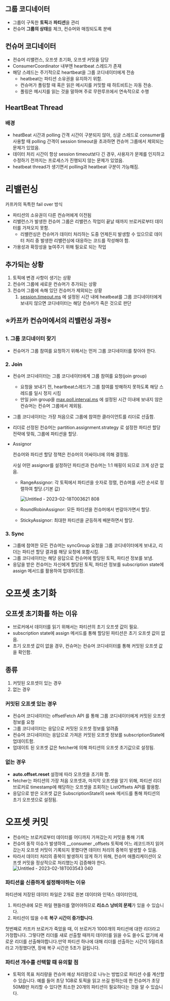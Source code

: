 ## 그룹 코디네이터

- 그룹이 구독한 **토픽**과 **파티션**을 관리
- 컨슈머 **그룹의 상태**를 체크, 컨슈머와 매칭되도록 분배

## 컨슈머 코디네이터

- 컨슈머 리밸런스, 오프셋 초기화, 오프셋 커밋을 담당
- ConsumerCoordinator 내부엔 heartbeat 스레드가 존재
- 해당 스레드는 주기적으로 heartbeat을 그룹 코디네이터에게 전송
    - heatbeat는 파티션 소유권을 유지하기 위함.
    - 컨슈머가 폴링할 때 혹은 읽은 메시지를 커밋할 때 하트비트는 자동 전송.
    - 폴링은 메시지를 읽는 것을 말하며 주로 무한루프에서 연속적으로 수행

## HeartBeat Thread

### 배경

- heatBeat 시간과 polling 간격 시간이 구분되지 않아, 싱글 스레드로 consumer를 사용할 때 polling 간격이 session timeout을 초과하면 컨슈머 그룹에서 제외되는 문제가 있었음.
- 데이터 처리 시간이 항상 session timeout보다 긴 경우, 사용자가 문제를 인지하고 수정하기 전까지는 프로세스가 진행되지 않는 문제가 있었음.
- heatbeat thread가 생기면서 polling과 heatbeat 구분이 가능해짐.

# 리밸런싱

카프카의 독특한 fail over 방식

- 파티션의 소유권이 다른 컨슈머에게 이전됨
- 리밸런스가 발생한 컨슈머 그룹은 리밸런스 작업이 끝날 때까지 브로커로부터 데이터를 가져오지 못함.
    - 리밸런싱은 컨슈머가 데이터 처리하는 도중 언제든지 발생할 수 있으므로 데이터 처리 중 발생한 리밸런싱에 대응하는 코드를 작성해야 함.
- 가용성과 확장성을 높여주기 위해 필요로 되는 작업

## 추가되는 상황

1. 토픽에 변경 사항이 생기는 상황
2. 컨슈머 그룹에 새로운 컨슈머가 추가되는 상황
3. 컨슈머 그룹에 속해 있던 컨슈머가 제외되는 상황
    1. [session.timeout.ms](http://session.timeout.ms) 에 설정된 시간 내에 heatbeat를 그룹 코디네이터에게 보내지 않으면 코디네이터는 해당 컨슈머가 죽은 것으로 판단 

## ⭐카프카 컨슈머에서의 리밸런싱 과정⭐

### 1. 그룹 코디네이터 찾기

- 컨슈머가 그룹 참여를 요청하기 위해서는 먼저 그룹 코디네이터를 찾아야 한다.

### 2. Join

- 컨슈머 코디네이터는 그룹 코디네이터에게 그룹 참여를 요청(join group)
    - 요청을 보내기 전, heartbeat스레드가 그룹 참여를 방해하지 못하도록 해당 스레드를 일시 정지 시킴
    - 만일 join group을 [max.poll.interval.ms](http://max.poll.interval.ms) 에 설정된 시간 이내에 보내지 않은 컨슈머는 컨슈머 그룹에서 제외됨.
- 그룹 코디네이터는 가장 처음으로 그룹에 참여한 클라이언트를 리더로 선출함.
- 리더로 선정된 컨슈머는 partition.assignment.strategy 로 설정한 파티션 할당 전략에 맞춰, 그룹에 파티션을 할당.
- Assignor
    
    컨슈머와 파티션 할당 정책은 컨슈머의 어싸이너에 의해 결정됨.
    
    사실 어떤 assignor를 설정하던 파티션과 컨슈머는 1:1 매핑이 되므로 크게 상관 없음.
    
    - RangeAssignor: 각 토픽에서 파티션을 숫자로 정렬, 컨슈머를 사전 순서로 정렬하여 할당.(기본 값)
       
        ![Untitled - 2023-02-18T003621 808](https://user-images.githubusercontent.com/25525648/219697906-dada6ea3-1a3e-4f27-98ad-0496180d3f8b.png)

    - RoundRobinAssignor: 모든 파티션을 컨슈머에서 번갈아가면서 할당.
    - StickyAssignor: 최대한 파티션을 균등하게 배분하면서 할당.

### 3. Sync

- 그룹에 참여한 모든 컨슈머는 syncGroup 요청을 그룹 코디네이터에게 보내고, 리더는 파티션 할당 결과를 해당 요청에 포함시킴.
- 그룹 코디네이터는 해당 응답으로 컨슈머에 할당된 토픽, 파티션 정보를 보냄.
- 응답을 받은 컨슈머는 자신에게 할당된 토픽, 파티션 정보를 subscription state에 assign 메서드를 활용하여 업데이트함.

# 오프셋 초기화

## 오프셋 초기화를 하는 이유

- 브로커에서 데이터를 읽기 위해서는 파티션의 초기 오프셋 값이 필요.
- subscription state에 assign 메서드를 통해 할당된 파티션은 초기 오프셋 값이 없음.
- 초기 오프셋 값이 없을 경우, 컨슈머는 컨슈머 코디네이터를 통해 커밋된 오프셋 값을 확인함.

## 종류

1. 커밋된 오프셋이 있는 경우
2. 없는 경우

### 커밋된 오프셋 있는 경우

- 컨슈머 코디네이터는 offsetFetch API 를 통해 그룹 코디네이터에게 커밋된 오프셋 정보를 요청
- 그룹 코디네이터는 응답으로 커밋된 오프셋 정보를 알려줌
- 컨슈머 코디네이터는 응답으로 가져온 커밋된 오프셋 정보를 subscriptionState에 업데이트함.
- 업데이트 된 오프셋 값은 fetcher에 의해 파티션의 오프셋 초기값으로 설정됨.

### 없는 경우

- **auto.offset.reset** 설정에 따라 오프셋을 초기화 함.
- fetcher는 파티션의 가장 처음 오프셋과, 마지막 오프셋을 알기 위해, 파티션 리더 브로커로 timestamp에 해당하는 오프셋을 조회하는 ListOffsets API를 활용함.
- 응답으로 받은 오프셋 값은 SubscriptionState의 seek 메서드를 통해 파티션의 초기 오프셋으로 설정됨.

# 오프셋 커밋

- 컨슈머는 브로커로부터 데이터를 어디까지 가져갔는지 커밋을 통해 기록
- 컨슈머 동작 이슈가 발생하여 __consumer _offsets 토픽에 어느 레코드까지 읽어갔는지 오프셋 커밋이 기록되지 못했다면 데이터 처리의 중복이 발생할 수 있음.
- 따라서 데이터 처리의 중복이 발생하지 않게 하기 위해, 컨슈머 애플리케이션이 오프셋 커밋을 정상적으로 처리했는지 검증해야 한다.
![Untitled - 2023-02-18T003543 040](https://user-images.githubusercontent.com/25525648/219697838-e273388d-5500-43c0-a34f-9167d22d952f.png)


### 파티션을 신중하게 설정해야하는 이유

파티션에 저장된 데이터 파일은 2개로 원본 데이터와 인덱스 데이터인데,

1. 파티션내에 모든 파일 핸들러를 열어야하므로 **리소스 낭비의 문제**가 있을 수 있습니다.
2. 파티션이 많을 수록 **복구 시간이 증가합니다**.

첫번째로 카프카 브로커가 죽었을 때, 이 브로커가 1000개의 파티션에 대한 리더라고 가정합니다. 그렇다면 리더를 새로 선출할 때까지 데이터를 읽을 수도 쓸수도 없기에 새로운 리더를 선출해야합니다.만약 파티션 하나에 대해 리더를 선출하는 시간이 5밀리초라고 가정했다면, 장애 복구 시간은 5초가 걸립니다.

### 파티션 개수를 선택할 때 유의할 점

- 토픽의 목표 처리량을 컨슈머 예상 처리량으로 나누는 방법으로 파티션 수를 계산할 수 있습니다. 예를 들어 초당 1GB로 토픽을 읽고 쓰길 원하는데 한 컨슈머가 초당 50MB만 처리할 수 있다면 최소한 20개의 파티션이 필요하다는 것을 알 수 있습니다.
